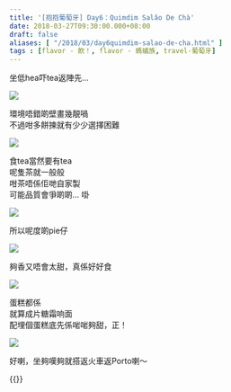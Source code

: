 ```yaml
---
title: '[抱抱葡萄牙] Day6：Quimdim Salâo De Chà'
date: 2018-03-27T09:30:00.000+08:00
draft: false
aliases: [ "/2018/03/day6quimdim-salao-de-cha.html" ]
tags : [flavor - 飲！, flavor - 螞蟻族, travel-葡萄牙]
---
```


坐低hea吓tea返陣先...  

![](/images/portugal6g.jpg)

環境唔錯啲壁畫幾靚喎  
不過咁多餅揀就有少少選擇困難  

![](/images/portugal6g1.jpg)

食tea當然要有tea  
呢隻茶就一般般  
咁茶唔係佢哋自家製  
可能品質會爭啲啲... 啩  

![](/images/portugal6g2.jpg)

所以呢度啲pie仔  

![](/images/portugal6g3.jpg)

夠香又唔會太甜，真係好好食  

![](/images/portugal6g4.jpg)

蛋糕都係  
就算成片糖霜响面  
配埋個蛋糕底先係啱啱夠甜，正！  

![](/images/portugal6g5.jpg)

好喇，坐夠嘆夠就搭返火車返Porto喇～  
  

{{<portugal>}}  
